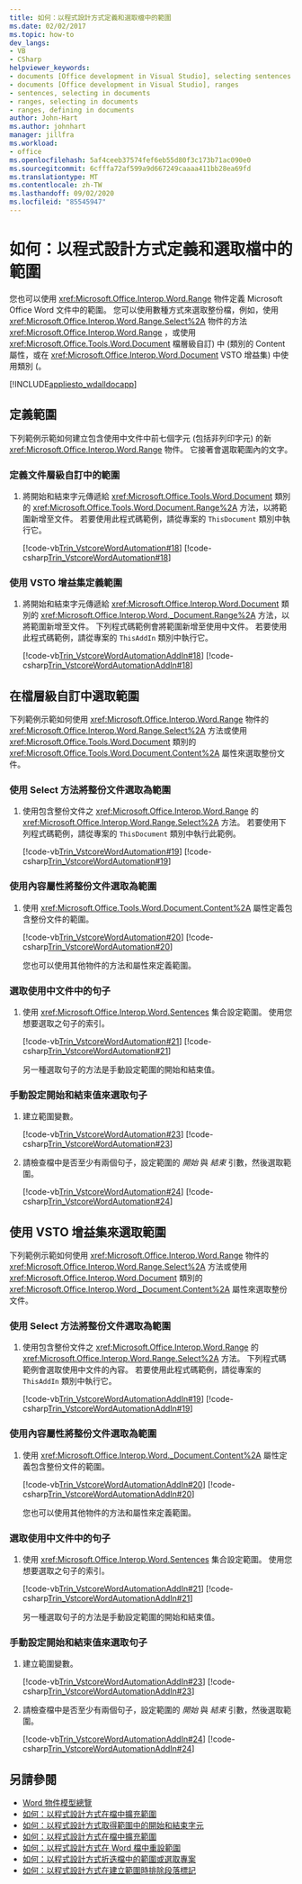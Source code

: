 ```yaml
---
title: 如何：以程式設計方式定義和選取檔中的範圍
ms.date: 02/02/2017
ms.topic: how-to
dev_langs:
- VB
- CSharp
helpviewer_keywords:
- documents [Office development in Visual Studio], selecting sentences
- documents [Office development in Visual Studio], ranges
- sentences, selecting in documents
- ranges, selecting in documents
- ranges, defining in documents
author: John-Hart
ms.author: johnhart
manager: jillfra
ms.workload:
- office
ms.openlocfilehash: 5af4ceeb37574fef6eb55d80f3c173b71ac090e0
ms.sourcegitcommit: 6cfffa72af599a9d667249caaaa411bb28ea69fd
ms.translationtype: MT
ms.contentlocale: zh-TW
ms.lasthandoff: 09/02/2020
ms.locfileid: "85545947"
---
```

# <a name="how-to-programmatically-define-and-select-ranges-in-documents"></a>如何：以程式設計方式定義和選取檔中的範圍
  您也可以使用 <xref:Microsoft.Office.Interop.Word.Range> 物件定義 Microsoft Office Word 文件中的範圍。 您可以使用數種方式來選取整份檔，例如，使用 <xref:Microsoft.Office.Interop.Word.Range.Select%2A> 物件的方法 <xref:Microsoft.Office.Interop.Word.Range> ，或使用 <xref:Microsoft.Office.Tools.Word.Document> 檔層級自訂) 中 (類別的 Content 屬性，或在 <xref:Microsoft.Office.Interop.Word.Document> VSTO 增益集) 中使用類別 (。

 [!INCLUDE[appliesto_wdalldocapp](../vsto/includes/appliesto-wdalldocapp-md.md)]

## <a name="define-a-range"></a>定義範圍
 下列範例示範如何建立包含使用中文件中前七個字元 (包括非列印字元) 的新 <xref:Microsoft.Office.Interop.Word.Range> 物件。 它接著會選取範圍內的文字。

### <a name="to-define-a-range-in-a-document-level-customization"></a>定義文件層級自訂中的範圍

1. 將開始和結束字元傳遞給 <xref:Microsoft.Office.Tools.Word.Document> 類別的 <xref:Microsoft.Office.Tools.Word.Document.Range%2A> 方法，以將範圍新增至文件。 若要使用此程式碼範例，請從專案的 `ThisDocument` 類別中執行它。

     [!code-vb[Trin_VstcoreWordAutomation#18](../vsto/codesnippet/VisualBasic/Trin_VstcoreWordAutomationVB/ThisDocument.vb#18)]
     [!code-csharp[Trin_VstcoreWordAutomation#18](../vsto/codesnippet/CSharp/Trin_VstcoreWordAutomationCS/ThisDocument.cs#18)]

### <a name="to-define-a-range-by-using-a-vsto-add-in"></a>使用 VSTO 增益集定義範圍

1. 將開始和結束字元傳遞給 <xref:Microsoft.Office.Interop.Word.Document> 類別的 <xref:Microsoft.Office.Interop.Word._Document.Range%2A> 方法，以將範圍新增至文件。 下列程式碼範例會將範圍新增至使用中文件。 若要使用此程式碼範例，請從專案的 `ThisAddIn` 類別中執行它。

     [!code-vb[Trin_VstcoreWordAutomationAddIn#18](../vsto/codesnippet/VisualBasic/Trin_VstcoreWordAutomationAddIn/ThisAddIn.vb#18)]
     [!code-csharp[Trin_VstcoreWordAutomationAddIn#18](../vsto/codesnippet/CSharp/Trin_VstcoreWordAutomationAddIn/ThisAddIn.cs#18)]

## <a name="select-a-range-in-a-document-level-customization"></a>在檔層級自訂中選取範圍
 下列範例示範如何使用 <xref:Microsoft.Office.Interop.Word.Range> 物件的 <xref:Microsoft.Office.Interop.Word.Range.Select%2A> 方法或使用 <xref:Microsoft.Office.Tools.Word.Document> 類別的 <xref:Microsoft.Office.Tools.Word.Document.Content%2A> 屬性來選取整份文件。

### <a name="to-select-the-entire-document-as-a-range-by-using-the-select-method"></a>使用 Select 方法將整份文件選取為範圍

1. 使用包含整份文件之 <xref:Microsoft.Office.Interop.Word.Range> 的 <xref:Microsoft.Office.Interop.Word.Range.Select%2A> 方法。 若要使用下列程式碼範例，請從專案的 `ThisDocument` 類別中執行此範例。

     [!code-vb[Trin_VstcoreWordAutomation#19](../vsto/codesnippet/VisualBasic/Trin_VstcoreWordAutomationVB/ThisDocument.vb#19)]
     [!code-csharp[Trin_VstcoreWordAutomation#19](../vsto/codesnippet/CSharp/Trin_VstcoreWordAutomationCS/ThisDocument.cs#19)]

### <a name="to-select-the-entire-document-as-a-range-by-using-the-content-property"></a>使用內容屬性將整份文件選取為範圍

1. 使用 <xref:Microsoft.Office.Tools.Word.Document.Content%2A> 屬性定義包含整份文件的範圍。

    [!code-vb[Trin_VstcoreWordAutomation#20](../vsto/codesnippet/VisualBasic/Trin_VstcoreWordAutomationVB/ThisDocument.vb#20)]
    [!code-csharp[Trin_VstcoreWordAutomation#20](../vsto/codesnippet/CSharp/Trin_VstcoreWordAutomationCS/ThisDocument.cs#20)]

   您也可以使用其他物件的方法和屬性來定義範圍。

### <a name="to-select-a-sentence-in-the-active-document"></a>選取使用中文件中的句子

1. 使用 <xref:Microsoft.Office.Interop.Word.Sentences> 集合設定範圍。 使用您想要選取之句子的索引。

    [!code-vb[Trin_VstcoreWordAutomation#21](../vsto/codesnippet/VisualBasic/Trin_VstcoreWordAutomationVB/ThisDocument.vb#21)]
    [!code-csharp[Trin_VstcoreWordAutomation#21](../vsto/codesnippet/CSharp/Trin_VstcoreWordAutomationCS/ThisDocument.cs#21)]

   另一種選取句子的方法是手動設定範圍的開始和結束值。

### <a name="to-select-a-sentence-by-manually-setting-the-start-and-end-values"></a>手動設定開始和結束值來選取句子

1. 建立範圍變數。

     [!code-vb[Trin_VstcoreWordAutomation#23](../vsto/codesnippet/VisualBasic/Trin_VstcoreWordAutomationVB/ThisDocument.vb#23)]
     [!code-csharp[Trin_VstcoreWordAutomation#23](../vsto/codesnippet/CSharp/Trin_VstcoreWordAutomationCS/ThisDocument.cs#23)]

2. 請檢查檔中是否至少有兩個句子，設定範圍的 *開始* 與 *結束* 引數，然後選取範圍。

     [!code-vb[Trin_VstcoreWordAutomation#24](../vsto/codesnippet/VisualBasic/Trin_VstcoreWordAutomationVB/ThisDocument.vb#24)]
     [!code-csharp[Trin_VstcoreWordAutomation#24](../vsto/codesnippet/CSharp/Trin_VstcoreWordAutomationCS/ThisDocument.cs#24)]

## <a name="select-a-range-by-using-a-vsto-add-in"></a>使用 VSTO 增益集來選取範圍
 下列範例示範如何使用 <xref:Microsoft.Office.Interop.Word.Range> 物件的 <xref:Microsoft.Office.Interop.Word.Range.Select%2A> 方法或使用 <xref:Microsoft.Office.Interop.Word.Document> 類別的 <xref:Microsoft.Office.Interop.Word._Document.Content%2A> 屬性來選取整份文件。

### <a name="to-select-the-entire-document-as-a-range-by-using-the-select-method"></a>使用 Select 方法將整份文件選取為範圍

1. 使用包含整份文件之 <xref:Microsoft.Office.Interop.Word.Range> 的 <xref:Microsoft.Office.Interop.Word.Range.Select%2A> 方法。 下列程式碼範例會選取使用中文件的內容。 若要使用此程式碼範例，請從專案的 `ThisAddIn` 類別中執行它。

     [!code-vb[Trin_VstcoreWordAutomationAddIn#19](../vsto/codesnippet/VisualBasic/Trin_VstcoreWordAutomationAddIn/ThisAddIn.vb#19)]
     [!code-csharp[Trin_VstcoreWordAutomationAddIn#19](../vsto/codesnippet/CSharp/Trin_VstcoreWordAutomationAddIn/ThisAddIn.cs#19)]

### <a name="to-select-the-entire-document-as-a-range-by-using-the-content-property"></a>使用內容屬性將整份文件選取為範圍

1. 使用 <xref:Microsoft.Office.Interop.Word._Document.Content%2A> 屬性定義包含整份文件的範圍。

    [!code-vb[Trin_VstcoreWordAutomationAddIn#20](../vsto/codesnippet/VisualBasic/Trin_VstcoreWordAutomationAddIn/ThisAddIn.vb#20)]
    [!code-csharp[Trin_VstcoreWordAutomationAddIn#20](../vsto/codesnippet/CSharp/Trin_VstcoreWordAutomationAddIn/ThisAddIn.cs#20)]

   您也可以使用其他物件的方法和屬性來定義範圍。

### <a name="to-select-a-sentence-in-the-active-document"></a>選取使用中文件中的句子

1. 使用 <xref:Microsoft.Office.Interop.Word.Sentences> 集合設定範圍。 使用您想要選取之句子的索引。

    [!code-vb[Trin_VstcoreWordAutomationAddIn#21](../vsto/codesnippet/VisualBasic/Trin_VstcoreWordAutomationAddIn/ThisAddIn.vb#21)]
    [!code-csharp[Trin_VstcoreWordAutomationAddIn#21](../vsto/codesnippet/CSharp/Trin_VstcoreWordAutomationAddIn/ThisAddIn.cs#21)]

   另一種選取句子的方法是手動設定範圍的開始和結束值。

### <a name="to-select-a-sentence-by-manually-setting-the-start-and-end-values"></a>手動設定開始和結束值來選取句子

1. 建立範圍變數。

     [!code-vb[Trin_VstcoreWordAutomationAddIn#23](../vsto/codesnippet/VisualBasic/Trin_VstcoreWordAutomationAddIn/ThisAddIn.vb#23)]
     [!code-csharp[Trin_VstcoreWordAutomationAddIn#23](../vsto/codesnippet/CSharp/Trin_VstcoreWordAutomationAddIn/ThisAddIn.cs#23)]

2. 請檢查檔中是否至少有兩個句子，設定範圍的 *開始* 與 *結束* 引數，然後選取範圍。

     [!code-vb[Trin_VstcoreWordAutomationAddIn#24](../vsto/codesnippet/VisualBasic/Trin_VstcoreWordAutomationAddIn/ThisAddIn.vb#24)]
     [!code-csharp[Trin_VstcoreWordAutomationAddIn#24](../vsto/codesnippet/CSharp/Trin_VstcoreWordAutomationAddIn/ThisAddIn.cs#24)]

## <a name="see-also"></a>另請參閱
- [Word 物件模型總覽](../vsto/word-object-model-overview.md)
- [如何：以程式設計方式在檔中擴充範圍](../vsto/how-to-programmatically-extend-ranges-in-documents.md)
- [如何：以程式設計方式取得範圍中的開始和結束字元](../vsto/how-to-programmatically-retrieve-start-and-end-characters-in-ranges.md)
- [如何：以程式設計方式在檔中擴充範圍](../vsto/how-to-programmatically-extend-ranges-in-documents.md)
- [如何：以程式設計方式在 Word 檔中重設範圍](../vsto/how-to-programmatically-reset-ranges-in-word-documents.md)
- [如何：以程式設計方式折迭檔中的範圍或選取專案](../vsto/how-to-programmatically-collapse-ranges-or-selections-in-documents.md)
- [如何：以程式設計方式在建立範圍時排除段落標記](../vsto/how-to-programmatically-exclude-paragraph-marks-when-creating-ranges.md)
